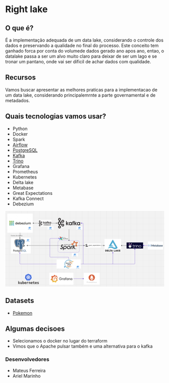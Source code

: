 # Right lake

## O que é?
É a implementação adequada de um data lake, considerando o controle dos dados e preservando a qualidade no final do processo. Este conceito tem ganhado forca por conta do volumede dados gerado ano apos ano, entao, o datalake passa a ser um alvo muito claro para deixar de ser um lago e se tronar um pantano, onde vai ser dificil de achar dados com qualidade.

## Recursos
Vamos buscar apresentar as melhores praticas para a implementacao de um data lake, considerando principalemrnte a parte governamental e de metadados.

## Quais tecnologias vamos usar?
- Python
- Docker
- Spark
- [Airflow](https://airflow.apache.org/docs/apache-airflow/stable/howto/docker-compose/index.html)
- [PostgreSQL](https://hub.docker.com/_/postgres)
- [Kafka](https://kafka.apache.org/quickstart)
- [Trino](https://trino.io/docs/current/installation/containers.html)
- Grafana
- Prometheus
- Kubernetes
- Delta lake
- Metabase
- Great Expectations
- Kafka Connect
- Debezium

![Arquitetura do projeto](arquitetura_inicial.png)

## Datasets
- [Pokemon](https://www.kaggle.com/datasets/abcsds/pokemon?resource=download)

## Algumas decisoes
- Selecionamos o docker no lugar do terraform
- Vimos que o Apache pulsar também e uma alternativa para o kafka

### Desenvolvedores
- Mateus Ferreira
- Ariel Marinho